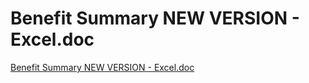 # Benefit Summary NEW VERSION - Excel.doc

[Benefit Summary NEW VERSION - Excel.doc](Benefit%20Summary%20NEW%20VERSION%20-%20Excel%20doc%20e36ec9b5adac48b5beb34dfbe95ce853/Benefit_Summary_NEW_VERSION_-_Excel.doc)